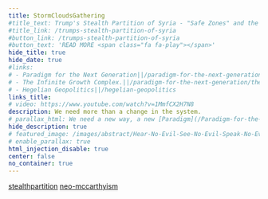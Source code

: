 ```yaml
---
title: StormCloudsGathering
#title_text: Trump's Stealth Partition of Syria - "Safe Zones" and the Siege of Raqqa
#title_link: /trumps-stealth-partition-of-syria
#button_link: /trumps-stealth-partition-of-syria
#button_text: 'READ MORE <span class="fa fa-play"></span>'
hide_title: true
hide_date: true
#links:
# - Paradigm for the Next Generation||/paradigm-for-the-next-generation
# - The Infinite Growth Complex.||/paradigm-for-the-next-generation/the-infinite-growth-complex
# - Hegelian Geopolitics||/hegelian-geopolitics
links_title:
# video: https://www.youtube.com/watch?v=1MmfCX2H7N8
description: We need more than a change in the system.
# parallax_html: We need a new way, a new [Paradigm](/Paradigm-for-the-Next-Generation)
hide_description: true
# featured_image: /images/abstract/Hear-No-Evil-See-No-Evil-Speak-No-Evil.jpg
# enable_parallax: true
html_injection_disable: true
center: false
no_container: true
---
```


[stealthpartition](/_html/panels/stealth_partition_syria.html)
[neo-mccarthyism](/_html/panels/demonizing_russia.html)

<div class="container">
  <div class="row">
    <div class="col l6 m6 s12 front-left panel">
      <div class="injection_html" data-injection-html="/ajax_html/home/section_1.html"></div>
    </div>
    <div class="col l6 m6 s12 front-right panel">
      <div class="injection_html" data-injection-html="/ajax_html/home/section_2.html"></div>
    </div>
  </div>  
</div>
